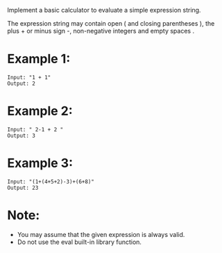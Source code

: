 ﻿Implement a basic calculator to evaluate a simple expression string.

The expression string may contain open ( and closing parentheses ), the plus + or minus sign -, non-negative integers and empty spaces .

# Example 1:
```
Input: "1 + 1"
Output: 2
```
# Example 2:
```
Input: " 2-1 + 2 "
Output: 3
```
# Example 3:
```
Input: "(1+(4+5+2)-3)+(6+8)"
Output: 23
```
# Note:
- You may assume that the given expression is always valid.
- Do not use the eval built-in library function.